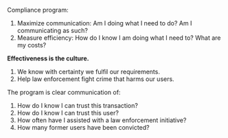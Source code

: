 Compliance program:
1. Maximize communication: Am I doing what I need to do? Am I communicating as such?
2. Measure efficiency: How do I know I am doing what I need to? What are my costs?

**Effectiveness is the culture.**
1. We know with certainty we fulfil our requirements. 
2. Help law enforcement fight crime that harms our users.

The program is clear communication of:
1. How do I know I can trust this transaction?
2. How do I know I can trust this user?
3. How often have I assisted with a law enforcement initiative?
4. How many former users have been convicted?
